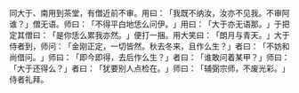 同大于、南用到茶堂，有僧近前不审。用曰：​「我既不纳汝，汝亦不见我。不审阿谁？​」僧无语。师曰：​「不得平白地恁么问伊。​」用曰：​「大于亦无语那。​」于把定其僧曰：​「是你恁么累我亦然。​」便打一捆。用大笑曰：​「朗月与青天。​」大于侍者到，师问：​「金刚正定，一切皆然。秋去冬来，且作么生？​」者曰：​「不妨和尚借问。​」师曰：​「即今即得，去后作么生？​」者曰：​「谁敢问着某甲？​」师曰：​「大于还得么？​」者曰：​「犹要别人点检在。​」师曰：​「辅弼宗师，不废光彩。​」侍者礼拜。